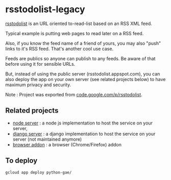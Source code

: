 # rsstodolist-legacy

[rsstodolist](https://rsstodolist.appspot.com/) is an URL oriented to-read-list based on an RSS XML feed.

Typical example is putting web pages to read later on a RSS feed.

Also, if you know the feed name of a friend of yours, you may also "push" links to it's RSS feed. That's another cool use case.

Feeds are publics so anyone can publish to any feeds. Be aware of that before using it for sensible URLs.

But, instead of using the public server (rsstodolist.appspot.com), you can also deploy the app on your own server (see related projects below) to have maximum privacy and security.

Note : Project was exported from [code.google.com/p/rsstodolist](https://code.google.com/p/rsstodolist).

## Related projects

  * [node server](https://github.com/paulgreg/rsstodolist-node-server) : a node js implementation to host the service on your server,
  * [django server](https://github.com/paulgreg/rsstodolist-server) : a django implementation to host the service on your server (not maintained anymore)
  * [browser addon](https://github.com/paulgreg/rsstodolist-addon) : a browser (Chrome/Firefox) addon

## To deploy

    gcloud app deploy python-gae/